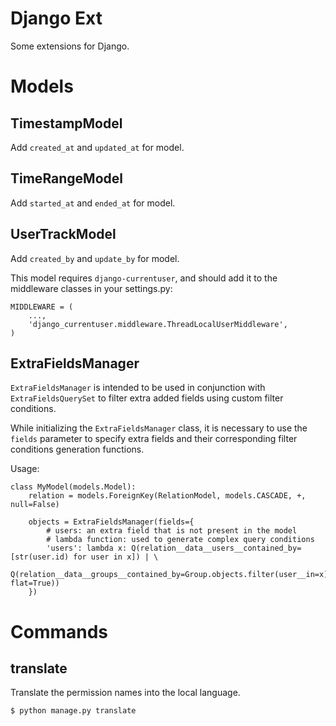 Django Ext
==========

Some extensions for Django.

# Models

## TimestampModel

Add `created_at` and `updated_at` for model.

## TimeRangeModel

Add `started_at` and `ended_at` for model.

## UserTrackModel

Add `created_by` and `update_by` for model.

This model requires `django-currentuser`, and should add it to the middleware classes in your settings.py:

```
MIDDLEWARE = (
    ...,
    'django_currentuser.middleware.ThreadLocalUserMiddleware',
)
```

## ExtraFieldsManager

`ExtraFieldsManager` is intended to be used in conjunction with `ExtraFieldsQuerySet` to filter extra added fields using custom filter conditions.

While initializing the `ExtraFieldsManager` class, it is necessary to use the `fields` parameter to specify extra fields and their corresponding filter conditions generation functions.

Usage:

```
class MyModel(models.Model):
    relation = models.ForeignKey(RelationModel, models.CASCADE, +, null=False)

    objects = ExtraFieldsManager(fields={
        # users: an extra field that is not present in the model
        # lambda function: used to generate complex query conditions
        'users': lambda x: Q(relation__data__users__contained_by=[str(user.id) for user in x]) | \
        Q(relation__data__groups__contained_by=Group.objects.filter(user__in=x).distinct().values_list('id', flat=True))
    })
```

# Commands

## translate

Translate the permission names into the local language.

```
$ python manage.py translate
```